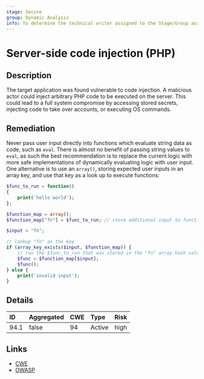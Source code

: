 ```yaml
---
stage: Secure
group: Dynamic Analysis
info: To determine the technical writer assigned to the Stage/Group associated with this page, see https://handbook.gitlab.com/handbook/product/ux/technical-writing/#assignments
---
```


# Server-side code injection (PHP)

## Description

The target application was found vulnerable to code injection. A malicious actor could inject arbitrary
PHP code to be executed on the server. This could lead to a full system compromise by accessing
stored secrets, injecting code to take over accounts, or executing OS commands.

## Remediation

Never pass user input directly into functions which evaluate string data as code, such as `eval`.
There is almost no benefit of passing string values to `eval`, as such the best recommendation is
to replace the current logic with more safe implementations of dynamically evaluating logic with
user input. One alternative is to use an `array()`, storing expected user inputs in an array
key, and use that key as a look up to execute functions:

```php
$func_to_run = function()
{
    print('hello world');
};

$function_map = array();
$function_map["fn"] = $func_to_run; // store additional input to function mappings here

$input = "fn";

// lookup "fn" as the key
if (array_key_exists($input, $function_map)) {
    // run the $func_to_run that was stored in the "fn" array hash value.
    $func = $function_map[$input];
    $func();
} else {
    print('invalid input');
}
```

## Details

| ID | Aggregated | CWE | Type | Risk |
|:---|:--------|:--------|:--------|:--------|
| 94.1 | false | 94 | Active | high |

## Links

- [CWE](https://cwe.mitre.org/data/definitions/94.html)
- [OWASP](https://owasp.org/www-community/attacks/Code_Injection)
